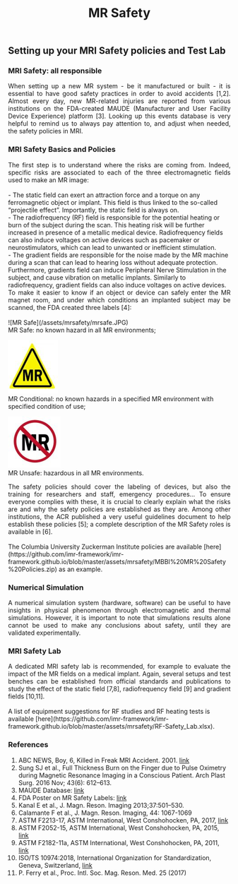 ﻿---
layout: page
title: MR Safety
---

## Setting up your MRI Safety policies and Test Lab<br/>

### MRI Safety: all responsible<br/>

<DIV align="justify">When setting up a new MR system - be it manufactured or built - it is essential to have good safety practices in order to avoid accidents [1,2]. Almost every day, new MR-related injuries are reported from various institutions on the FDA-created MAUDE (Manufacturer and User Facility Device Experience) platform [3]. Looking up this events database is very helpful to remind us to always pay attention to, and adjust when needed, the safety policies in MRI. </DIV>

### MRI Safety Basics and Policies
<DIV align="justify">The first step is to understand where the risks are coming from. Indeed, specific risks are associated to each of the three electromagnetic fields used to make an MR image:</DIV> <br/>
-	The static field can exert an attraction force and a torque on any ferromagnetic object or implant. This field is thus linked to the so-called “projectile effect”. Importantly, the static field is always on.  
<br/>
-	The radiofrequency (RF) field is responsible for the potential heating or burn of the subject during the scan. This heating risk will be further increased in presence of a metallic medical device. Radiofrequency fields can also induce voltages on active devices such as pacemaker or neurostimulators, which can lead to unwanted or inefficient stimulation.  
<br/>
-	The gradient fields are responsible for the noise made by the MR machine during a scan that can lead to hearing loss without adequate protection. Furthermore, gradients field can induce Peripheral Nerve Stimulation in the subject, and cause vibration on metallic implants. Similarly to radiofrequency, gradient fields can also induce voltages on active devices. 
<br/>
<DIV align="justify">To make it easier to know if an object or device can safely enter the MR magnet room, and under which conditions an implanted subject may be scanned, the FDA created three labels [4]: </DIV>
<br/>
![MR Safe](/assets/mrsafety/mrsafe.JPG) <br/>
MR Safe: no known hazard in all MR environments;

![MR Conditional](/assets/mrsafety/mrconditional.JPG) <br/>
MR Conditional: no known hazards in a specified MR environment with specified condition of use;

![MR Unsafe](/assets/mrsafety/mrunsafe.JPG) <br/>
MR Unsafe: hazardous in all MR environments. 

<DIV align="justify">The safety policies should cover the labeling of devices, but also the training for researchers and staff, emergency procedures… To ensure everyone complies with these, it is crucial to clearly explain what the risks are and why the safety policies are established as they are. Among other institutions, the ACR published a very useful guidelines document to help establish these policies [5]; a complete description of the MR Safety roles is available in [6]. </DIV>
<br/>
The Columbia University Zuckerman Institute policies are available [here](https://github.com/imr-framework/imr-framework.github.io/blob/master/assets/mrsafety/MBBI%20MR%20Safety%20Policies.zip) as an example. 
<br/>

### Numerical Simulation 
<DIV align="justify">A numerical simulation system (hardware, software) can be useful to have insights in physical phenomenon through electromagnetic and thermal simulations. However, it is important to note that simulations results alone cannot be used to make any conclusions about safety, until they are validated experimentally. </DIV>

### MRI Safety Lab
<DIV align="justify">A dedicated MRI safety lab is recommended, for example to evaluate the impact of the MR fields on a medical implant. Again, several setups and test benches can be established from official standards and publications to study the effect of the static field [7,8], radiofrequency field [9] and gradient fields [10,11]. </DIV> 
<br/>
A list of equipment suggestions for RF studies and RF heating tests is available [here](https://github.com/imr-framework/imr-framework.github.io/blob/master/assets/mrsafety/RF-Safety_Lab.xlsx). 
<br/>

### References
1.	ABC NEWS, Boy, 6, Killed in Freak MRI Accident. 2001. [link](https://abcnews.go.com/US/story?id=92745&page=1)
2.	Sung SJ et al., Full Thickness Burn on the Finger due to Pulse Oximetry during Magnetic Resonance Imaging in a Conscious Patient. Arch Plast Surg. 2016 Nov; 43(6): 612–613.
3.	MAUDE Database: [link](https://www.accessdata.fda.gov/scripts/cdrh/cfdocs/cfmaude/search.cfm)
4.	FDA Poster on MR Safety Labels: [link](https://www.fda.gov/downloads/Radiation-EmittingProducts/RadiationEmittingProductsandProcedures/MedicalImaging/MRI/UCM528081.pdf)
5.	Kanal E et al., J. Magn. Reson. Imaging 2013;37:501–530.
6.	Calamante F et al., J. Magn. Reson. Imaging, 44: 1067-1069
7.	ASTM F2213-17, ASTM International, West Conshohocken, PA, 2017, [link](https://doi.org/10.1520/F2213-17)
8.	ASTM F2052-15, ASTM International, West Conshohocken, PA, 2015, [link](https://doi.org/10.1520/F2052-15) 
9.	ASTM F2182-11a, ASTM International, West Conshohocken, PA, 2011, [link](https://doi.org/10.1520/F2182-11A)  
10.	ISO/TS 10974:2018, International Organization for Standardization, Geneva, Switzerland, [link](https://www.iso.org/standard/65055.html)
11.	P. Ferry et al., Proc. Intl. Soc. Mag. Reson. Med. 25 (2017)
